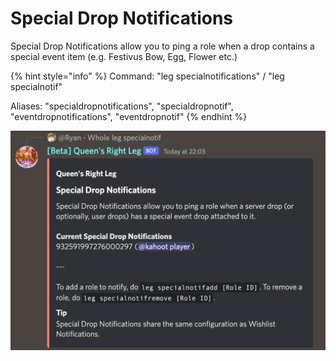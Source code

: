 # Special Drop Notifications

Special Drop Notifications allow you to ping a role when a drop contains a special event item (e.g. Festivus Bow, Egg, Flower etc.)

{% hint style="info" %}
Command: "leg specialnotifications" / "leg specialnotif"

Aliases: "specialdropnotifications", "specialdropnotif", "eventdropnotifications", "eventdropnotif"
{% endhint %}

![Example of the specialnotif command](<../../.gitbook/assets/image (29).png>)
